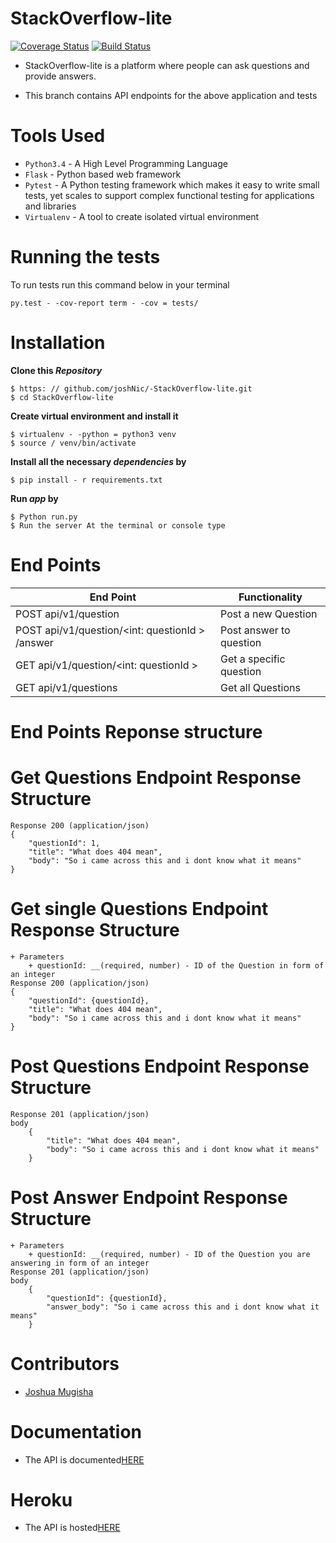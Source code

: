 # StackOverflow-lite
[![Coverage Status](https://coveralls.io/repos/github/joshNic/Stack0verflow-lite/badge.svg)](https://coveralls.io/github/joshNic/Stack0verflow-lite)
[![Build Status](https://travis-ci.org/joshNic/Stack0verflow-lite.svg?branch=tests)](https://travis-ci.org/joshNic/Stack0verflow-lite)

- StackOverflow-lite is a platform where people can ask questions and provide answers.

- This branch contains API endpoints for the above application and tests

# Tools Used
- `Python3.4` - A High Level Programming Language
- `Flask` - Python based web framework
- `Pytest` - A Python testing  framework which makes it easy to write small tests, yet scales to support complex functional testing for applications and libraries
- `Virtualenv` - A tool to create isolated virtual environment

# Running the tests
To run tests run this command below in your terminal

```
py.test - -cov-report term - -cov = tests/
```

# Installation
**Clone this _Repository_**
```
$ https: // github.com/joshNic/-StackOverflow-lite.git
$ cd StackOverflow-lite
```
**Create virtual environment and install it**
```
$ virtualenv - -python = python3 venv
$ source / venv/bin/activate
```
**Install all the necessary _dependencies_ by**
```
$ pip install - r requirements.txt
```
**Run _app_ by**
```
$ Python run.py
$ Run the server At the terminal or console type
```
# End Points
|           End Point | Functionality |
| -------------------------------------- | ----------------------------------------- |
|     POST   api/v1/question | Post a new Question |
|     POST api/v1/question/<int: questionId > /answer | Post answer to question |
|     GET  api/v1/question/<int: questionId > |             Get a specific question |
|     GET  api/v1/questions | Get all Questions |


# End Points Reponse structure
# Get Questions Endpoint Response Structure
```
Response 200 (application/json)
{
    "questionId": 1,
    "title": "What does 404 mean",
    "body": "So i came across this and i dont know what it means"
}
```
# Get single Questions Endpoint Response Structure
```
+ Parameters
    + questionId: __(required, number) - ID of the Question in form of an integer
Response 200 (application/json)
{
    "questionId": {questionId},
    "title": "What does 404 mean",
    "body": "So i came across this and i dont know what it means"
}
```
# Post Questions Endpoint Response Structure
```
Response 201 (application/json)
body
    {
        "title": "What does 404 mean",
        "body": "So i came across this and i dont know what it means"
    }
```

# Post Answer Endpoint Response Structure
```
+ Parameters
    + questionId: __(required, number) - ID of the Question you are answering in form of an integer
Response 201 (application/json)
body
    {
        "questionId": {questionId},
        "answer_body": "So i came across this and i dont know what it means"
    }
```

# Contributors
- [Joshua Mugisha](https://github.com/joshNic)

# Documentation
- The API is documented[HERE](https://stackv1.docs.apiary.io/#)

# Heroku
- The API is hosted[HERE](https://stack-mj45.herokuapp.com)
